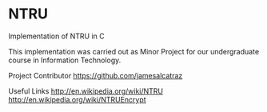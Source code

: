 # NTRU
Implementation of NTRU in C

This implementation was carried out as Minor Project for our undergraduate course in Information Technology.

Project Contributor 
https://github.com/jamesalcatraz

Useful Links
http://en.wikipedia.org/wiki/NTRU
http://en.wikipedia.org/wiki/NTRUEncrypt
